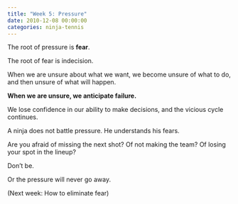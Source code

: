 ```yaml
---
title: "Week 5: Pressure"
date: 2010-12-08 00:00:00
categories: ninja-tennis
---
```


The root of pressure is **fear**.

The root of fear is indecision.

When we are unsure about what we want, we become unsure of what to do, and then unsure of what will happen.

**When we are unsure, we anticipate failure.**

We lose confidence in our ability to make decisions, and the vicious cycle continues.

A ninja does not battle pressure. He understands his fears.

Are you afraid of missing the next shot? Of not making the team? Of losing your spot in the lineup?

Don’t be.

Or the pressure will never go away.

(Next week: How to eliminate fear)

